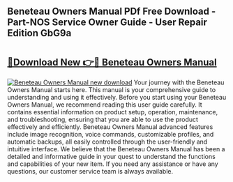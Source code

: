 ## Beneteau Owners Manual PDf Free Download - Part-NOS Service Owner Guide - User Repair Edition GbG9a

# <h2><a href="http://bc16798.oget.top/?id=Beneteau+Owners+Manual">🔗Download New 👉🔴 Beneteau Owners Manual</a></h2>

[![Beneteau Owners Manual new download](https://i.imgur.com/5g1atiW.png)](http://bc16798.oget.top/?id=Beneteau+Owners+Manual)
Your journey with the Beneteau Owners Manual starts here. This manual is your comprehensive guide to understanding and using it effectively. Before you start using your Beneteau Owners Manual, we recommend reading this user guide carefully. It contains essential information on product setup, operation, maintenance, and troubleshooting, ensuring that you are able to use the product effectively and efficiently. Beneteau Owners Manual advanced features include image recognition, voice commands, customizable profiles, and automatic backups, all easily controlled through the user-friendly and intuitive interface. We believe that the Beneteau Owners Manual has been a detailed and informative guide in your quest to understand the functions and capabilities of your new item. If you need any assistance or have any questions, our customer service team is always available.
